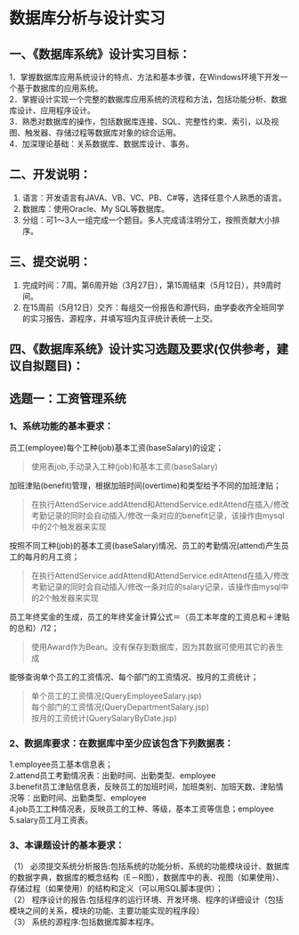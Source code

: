 # 数据库分析与设计实习

## 一、《数据库系统》设计实习目标：

1．掌握数据库应用系统设计的特点、方法和基本步骤，在Windows环境下开发一个基于数据库的应用系统。</br>
2．掌握设计实现一个完整的数据库应用系统的流程和方法，包括功能分析、数据库设计、应用程序设计。</br>
3．熟悉对数据库的操作，包括数据库连接、SQL、完整性约束、索引，以及视图、触发器、存储过程等数据库对象的综合运用。</br>
4．加深理论基础：关系数据库、数据库设计、事务。</br>

## 二、开发说明：

1. 语言：开发语言有JAVA、VB、VC、PB、C#等，选择任意个人熟悉的语言。</br>
2. 数据库：使用Oracle、My SQL等数据库。</br>
3. 分组：可1～3人一组完成一个题目。多人完成请注明分工，按照贡献大小排序。</br>

## 三、提交说明：

1. 完成时间：7周。第6周开始（3月27日），第15周结束（5月12日），共9周时间。</br>
2. 在15周前（5月12日）交齐：每组交一份报告和源代码，由学委收齐全班同学的实习报告、源程序，并填写班内互评统计表统一上交。</br>

## 四、《数据库系统》设计实习选题及要求(仅供参考，建议自拟题目)：

## 选题一：工资管理系统

### 1、系统功能的基本要求：</br>

员工(employee)每个工种(job)基本工资(baseSalary)的设定；</br>
>使用表job,手动录入工种(job)和基本工资(baseSalary)</br>

加班津贴(benefit)管理，根据加班时间(overtime)和类型给予不同的加班津贴；</br>
>在执行AttendService.addAttend和AttendService.editAttend在插入/修改考勤记录的同时会自动插入/修改一条对应的benefit记录，该操作由mysql中的2个触发器来实现</br>

按照不同工种(job)的基本工资(baseSalary)情况、员工的考勤情况(attend)产生员工的每月的月工资；</br>
>在执行AttendService.addAttend和AttendService.editAttend在插入/修改考勤记录的同时会自动插入/修改一条对应的salary记录，该操作由mysql中的2个触发器来实现</br>

员工年终奖金的生成，员工的年终奖金计算公式＝（员工本年度的工资总和＋津贴的总和）/12；</br>
>使用Award作为Bean。没有保存到数据库，因为其数据可使用其它的表生成</br>

能够查询单个员工的工资情况、每个部门的工资情况、按月的工资统计；</br>
>单个员工的工资情况(QueryEmployeeSalary.jsp)</br>
>每个部门的工资情况(QueryDepartmentSalary.jsp)</br>
>按月的工资统计(QuerySalaryByDate.jsp)</br>


### 2、数据库要求：在数据库中至少应该包含下列数据表：

1.employee员工基本信息表；</br>
2.attend员工考勤情况表：出勤时间、出勤类型、employee</br>
3.benefit员工津贴信息表，反映员工的加班时间，加班类别、加班天数、津贴情况等：出勤时间、出勤类型、employee</br>
4.job员工工种情况表，反映员工的工种、等级，基本工资等信息；employee</br>
5.salary员工月工资表。</br>


### 3、本课题设计的基本要求：

（1）	必须提交系统分析报告:包括系统的功能分析、系统的功能模块设计、数据库的数据字典，数据库的概念结构（E－R图），数据库中的表、视图（如果使用）、存储过程（如果使用）的结构和定义（可以用SQL脚本提供）；</br>
（2）	程序设计的报告:包括程序的运行环境、开发环境、程序的详细设计（包括模块之间的关系，模块的功能、主要功能实现的程序段）</br>
（3）	系统的源程序:包括数据库脚本程序。</br>
